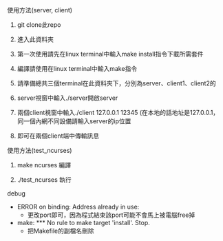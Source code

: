 使用方法(server, client)
1. git clone此repo

2. 進入此資料夾

3. 第一次使用請先在linux terminal中輸入make install指令下載所需套件

4. 編譯請使用在linux terminal中輸入make指令

5. 請準備總共三個terminal在此資料夾下，分別為server、client1、client2的

6. server視窗中輸入./server開啟server

7. 兩個client視窗中輸入./client 127.0.0.1 12345
  (在本地的話地址是127.0.0.1，同一個內網不同設備請輸入server的ip位置
  
8. 即可在兩個client端中傳輸訊息

使用方法(test_ncurses)
1. make ncurses 編譯

2. ./test_ncurses 執行

debug

- ERROR on binding: Address already in use:
  - 更改port即可，因為程式結束該port可能不會馬上被電腦free掉
- make: *** No rule to make target 'install'.  Stop.
  - 把Makefile的副檔名刪除
